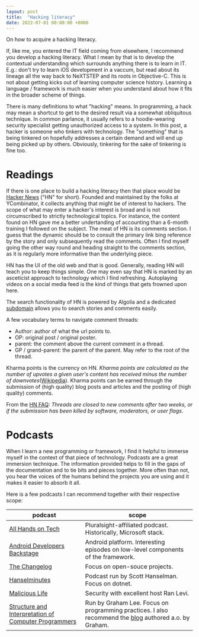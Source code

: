```yaml
---
layout: post
title:  "Hacking literacy"
date: 2022-07-01 00:00:00 +0000
---
```


On how to acquire a hacking literacy.

<!--end-excerpt-->

If, like me, you entered the IT field coming from elsewhere, I recommend you develop a hacking literacy. What I mean by that is to develop the contextual understanding which surrounds anything there is to learn in IT. E.g.: don't try to learn iOS development in a vaccum, but read about its lineage all the way back to NeXTSTEP and its roots in Objective-C. This is not about getting kicks out of learning computer science history. Learning a language / framework is much easier when you understand about how it fits in the broader scheme of things.

There is many definitions to what "hacking" means. In programming, a hack may mean a shortcut to get to the desired result via a somewhat obliquitous technique. In common parlance, it usually refers to a hoodie-wearing security specialist getting unauthorized access to a system. In this post, a hacker is someone who tinkers with technology. The "something" that is being tinkered on hopefully addresses a certain demand and will end up being picked up by others. Obviously, tinkering for the sake of tinkering is fine too.

# Readings

If there is one place to build a hacking literacy then that place would be [Hacker News](https://news.ycombinator.com/) ("HN" for short). Founded and maintained by the folks at YCombinator, it collects anything that might be of interest to hackers. The scope of what may enter a hacker's interest is broad and is not circumscribed to strictly technological topics. For instance, the content found on HN gave me a better undertanding of accounting than a 6-month training I followed on the subject. The meat of HN is its comments section. I guess that the dynamic should be to consult the primary link bing reference by the story and only subsequently read the comments. Often I find myself going the other way round and heading straight to the comments section, as it is regularly more informative than the underlying piece. 

HN has the UI of the old web and that is good. Generally, reading HN will teach you to keep things simple. One may even say that HN is marked by an asceticist approach to technology which I find refreshing. Autoplaying videos on a social media feed is the kind of things that gets frowned upon here.

The search functionality of HN is powered by Algolia and a dedicated [subdomain](https://hn.algolia.com/) allows you to search stories and comments easily.

A few vocabulary terms to navigate comment threads:

- Author: author of what the url points to.
- OP: original post / original poster.
- parent: the comment above the current comment in a thread.
- GP / grand-parent: the parent of the parent. May refer to the root of the thread.

Kharma points is the currency on HN. *Kharma points are calculated as the number of upvotes a given user's content has received minus the number of downvotes*([Wikipedia](https://en.wikipedia.org/wiki/Hacker_News)). Kharma points can be earned through the submission of (high quality) blog posts and articles and the posting of (high quality) comments. 

From the [HN FAQ](https://news.ycombinator.com/newsfaq.html): *Threads are closed to new comments after two weeks, or if the submission has been killed by software, moderators, or user flags*.

# Podcasts

When I learn a new programming or framework, I find it helpful to immerse myself in the context of that piece of technology. Podcasts are a great immersion technique. The information provided helps to fill in the gaps of the documentation and to tie bits and pieces together. More often than not, you hear the voices of the humans behind the projects you are using and it makes it easier to absorb it all.

Here is a few podcasts I can recommend together with their respective scope:

| podcast | scope |
|---|---|
| [All Hands on Tech](https://www.pluralsight.com/resource-center/podcasts) | Pluralsight-affiliated podcast. Historically, Microsoft stack. |
| [Android Developers Backstage](https://adbackstage.libsyn.com/) | Android platform. Interesting episodes on low-level components of the framework. |
| [The Changelog](https://changelog.com/podcast) | Focus on open-souce projects. |
| [Hanselminutes](https://hanselminutes.com/) | Podcast run by Scott Hanselman. Focus on dotnet. |
| [Malicious Life](https://malicious.life/) | Security with excellent host Ran Levi. |
| [Structure and Interpretation of Computer Programmers](https://www.sicpers.info/podcast/) | Run by Graham Lee. Focus on programming practices. I also recommend the [blog](https://deprogrammaticaipsum.com/) authored a.o. by Graham. |


